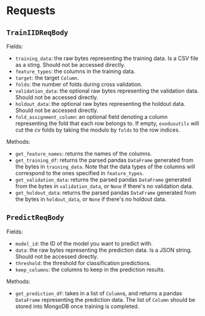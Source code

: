 # Requests

## `TrainIIDReqBody`

Fields:
- `training_data`: the raw bytes representing the training data. Is a CSV file as a sting. Should not be accessed directly.
- `feature_types`: the columns in the training data.
- `target`: the target `Column`.
- `folds`: the number of folds during cross validation.
- `validation_data`: the optional raw bytes representing the validation data. Should not be accessed directly.
- `holdout_data`: the optional raw bytes representing the holdout data. Should not be accessed directly.
- `fold_assignment_column`: an optional field denoting a column representing the fold that each row belongs to. If empty, `exodusutils` will cut the cv folds by taking the modulo by `folds` to the row indices.

Methods:
- `get_feature_names`: returns the names of the columns.
- `get_training_df`: returns the parsed pandas `DataFrame` generated from the bytes in `training_data`. Note that the data types of the columns will correspond to the ones specified in `feature_types`.
- `get_validation_data`: returns the parsed pandas `DataFrame` generated from the bytes in `validation_data`, or `None` if there's no validation data.
- `get_holdout_data`: returns the parsed pandas `DataFrame` generated from the bytes in `holdout_data`, or `None` if there's no holdout data.

## `PredictReqBody`

Fields:
- `model_id`: the ID of the model you want to predict with.
- `data`: the raw bytes representing the prediction data. Is a JSON string. Should not be accessed directly.
- `threshold`: the threshold for classification predictions.
- `keep_columns`: the columns to keep in the prediction results.

Methods:
- `get_prediction_df`: takes in a list of `Column`s, and returns a pandas `DataFrame` representing the prediction data. The list of `Column` should be stored into MongoDB once training is completed.
